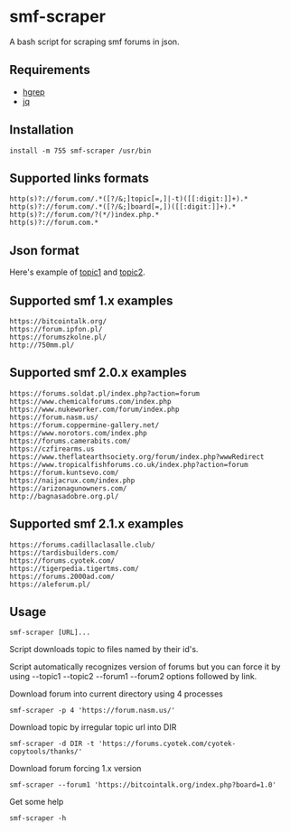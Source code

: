 # smf-scraper

A bash script for scraping smf forums in json.

## Requirements

 - [hgrep](https://github.com/TUVIMEN/hgrep)
 - [jq](https://github.com/stedolan/jq)

## Installation
    
    install -m 755 smf-scraper /usr/bin

## Supported links formats

    http(s)?://forum.com/.*([?/&;]topic[=,]|-t)([[:digit:]]+).*
    http(s)?://forum.com/.*([?/&;]board[=,])([[:digit:]]+).*
    http(s)?://forum.com/?(*/)index.php.*
    http(s)?://forum.com.*

## Json format

Here's example of [topic1](topic1-example.json) and [topic2](topic2-example.json).

## Supported smf 1.x examples

    https://bitcointalk.org/
    https://forum.ipfon.pl/
    https://forumszkolne.pl/
    http://750mm.pl/

## Supported smf 2.0.x examples

    https://forums.soldat.pl/index.php?action=forum
    https://www.chemicalforums.com/index.php
    https://www.nukeworker.com/forum/index.php
    https://forum.nasm.us/
    https://forum.coppermine-gallery.net/
    https://www.norotors.com/index.php
    https://forums.camerabits.com/
    https://czfirearms.us
    https://www.theflatearthsociety.org/forum/index.php?wwwRedirect
    https://www.tropicalfishforums.co.uk/index.php?action=forum
    https://forum.kuntsevo.com/
    https://naijacrux.com/index.php
    https://arizonagunowners.com/
    http://bagnasadobre.org.pl/

## Supported smf 2.1.x examples

    https://forums.cadillaclasalle.club/
    https://tardisbuilders.com/
    https://forums.cyotek.com/
    https://tigerpedia.tigertms.com/
    https://forums.2000ad.com/
    https://aleforum.pl/

## Usage

    smf-scraper [URL]...

Script downloads topic to files named by their id's.

Script automatically recognizes version of forums but you can force it by using --topic1 --topic2 --forum1 --forum2 options followed by link.

Download forum into current directory using 4 processes

    smf-scraper -p 4 'https://forum.nasm.us/'

Download topic by irregular topic url into DIR 

    smf-scraper -d DIR -t 'https://forums.cyotek.com/cyotek-copytools/thanks/'

Download forum forcing 1.x version

    smf-scraper --forum1 'https://bitcointalk.org/index.php?board=1.0'

Get some help

    smf-scraper -h
